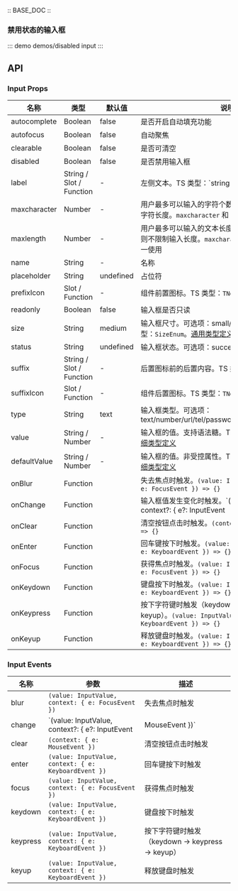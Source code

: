 :: BASE_DOC ::

### 禁用状态的输入框
::: demo demos/disabled input
:::

## API
### Input Props

名称 | 类型 | 默认值 | 说明 | 必传
-- | -- | -- | -- | --
autocomplete | Boolean | false | 是否开启自动填充功能 | N
autofocus | Boolean | false | 自动聚焦 | N
clearable | Boolean | false | 是否可清空 | N
disabled | Boolean | false | 是否禁用输入框 | N
label | String / Slot / Function | - | 左侧文本。TS 类型：`string | TNode`。[通用类型定义](https://github.com/Tencent/tdesign-vue/blob/develop/src/common.ts) | N
maxcharacter | Number | - | 用户最多可以输入的字符个数，一个中文汉字表示两个字符长度。`maxcharacter` 和 `maxlength` 二选一使用 | N
maxlength | Number | - | 用户最多可以输入的文本长度。值小于等于 0 的时候，则不限制输入长度。`maxcharacter` 和 `maxlength` 二选一使用 | N
name | String | - | 名称 | N
placeholder | String | undefined | 占位符 | N
prefixIcon | Slot / Function | - | 组件前置图标。TS 类型：`TNode`。[通用类型定义](https://github.com/Tencent/tdesign-vue/blob/develop/src/common.ts) | N
readonly | Boolean | false | 输入框是否只读 | N
size | String | medium | 输入框尺寸。可选项：small/medium/large。TS 类型：`SizeEnum`。[通用类型定义](https://github.com/Tencent/tdesign-vue/blob/develop/src/common.ts) | N
status | String | undefined | 输入框状态。可选项：success/warning/error | N
suffix | String / Slot / Function | - | 后置图标前的后置内容。TS 类型：`string | TNode`。[通用类型定义](https://github.com/Tencent/tdesign-vue/blob/develop/src/common.ts) | N
suffixIcon | Slot / Function | - | 组件后置图标。TS 类型：`TNode`。[通用类型定义](https://github.com/Tencent/tdesign-vue/blob/develop/src/common.ts) | N
type | String | text | 输入框类型。可选项：text/number/url/tel/password/search/submit/hidden | N
value | String / Number | - | 输入框的值。支持语法糖。TS 类型：`InputValue`。[详细类型定义](https://github.com/Tencent/tdesign-vue/tree/develop/src/input/type.ts) | N
defaultValue | String / Number | - | 输入框的值。非受控属性。TS 类型：`InputValue`。[详细类型定义](https://github.com/Tencent/tdesign-vue/tree/develop/src/input/type.ts) | N
onBlur | Function |  | 失去焦点时触发。`(value: InputValue, context: { e: FocusEvent }) => {}` | N
onChange | Function |  | 输入框值发生变化时触发。`(value: InputValue, context?: { e?: InputEvent | MouseEvent }) => {}` | N
onClear | Function |  | 清空按钮点击时触发。`(context: { e: MouseEvent }) => {}` | N
onEnter | Function |  | 回车键按下时触发。`(value: InputValue, context: { e: KeyboardEvent }) => {}` | N
onFocus | Function |  | 获得焦点时触发。`(value: InputValue, context: { e: FocusEvent }) => {}` | N
onKeydown | Function |  | 键盘按下时触发。`(value: InputValue, context: { e: KeyboardEvent }) => {}` | N
onKeypress | Function |  | 按下字符键时触发（keydown -> keypress -> keyup）。`(value: InputValue, context: { e: KeyboardEvent }) => {}` | N
onKeyup | Function |  | 释放键盘时触发。`(value: InputValue, context: { e: KeyboardEvent }) => {}` | N

### Input Events

名称 | 参数 | 描述
-- | -- | --
blur | `(value: InputValue, context: { e: FocusEvent })` | 失去焦点时触发
change | `(value: InputValue, context?: { e?: InputEvent | MouseEvent })` | 输入框值发生变化时触发
clear | `(context: { e: MouseEvent })` | 清空按钮点击时触发
enter | `(value: InputValue, context: { e: KeyboardEvent })` | 回车键按下时触发
focus | `(value: InputValue, context: { e: FocusEvent })` | 获得焦点时触发
keydown | `(value: InputValue, context: { e: KeyboardEvent })` | 键盘按下时触发
keypress | `(value: InputValue, context: { e: KeyboardEvent })` | 按下字符键时触发（keydown -> keypress -> keyup）
keyup | `(value: InputValue, context: { e: KeyboardEvent })` | 释放键盘时触发
